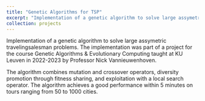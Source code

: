 ```yaml
---
title: "Genetic Algorithms for TSP"
excerpt: "Implementation of a genetic algorithm to solve large assymetric travelingsalesman problems.<br/> <img src='/images/genetic.png'>"
collection: projects
---
```


Implementation of a genetic algorithm to solve large assymetric travelingsalesman problems. The implementation was part of a project for the course Genetic Algorithms & Evolutionary Computing taught at KU Leuven in 2022-2023 by Professor Nick Vannieuwenhoven.

The algorithm combines mutation and crossover operators, diversity promotion through fitness sharing, and exploitation with a local search operator. The algorithm achieves a good performance within 5 minutes on tours ranging from 50 to 1000 cities.
